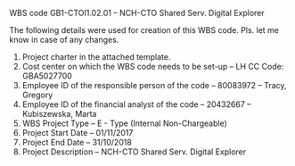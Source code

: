 WBS code GB1-CTOI1.02.01 – NCH-CTO Shared Serv. Digital Explorer 

The following details were used for creation of this WBS code. Pls. let me know in case of any changes. 

1.	Project charter in the attached template.
2.	Cost center on which the WBS code needs to be set-up – LH CC Code: GBA5027700
3.	Employee ID of the responsible person of the code – 80083972 – Tracy, Gregory
4.	Employee ID of the financial analyst of the code – 20432667 – Kubiszewska, Marta
5.	WBS Project Type – E - Type (Internal Non-Chargeable)
6.	Project Start Date – 01/11/2017
7.	Project End Date – 31/10/2018
8.	Project Description – NCH-CTO Shared Serv. Digital Explorer

